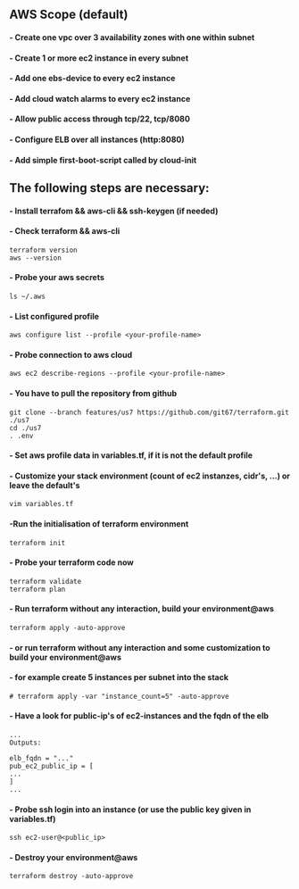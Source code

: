 ## AWS Scope (default)
#### - Create one vpc over 3 availability zones with one within subnet
#### - Create 1 or more ec2 instance in every subnet
#### - Add one ebs-device to every ec2 instance
#### - Add cloud watch alarms to every ec2 instance
#### - Allow public access through tcp/22, tcp/8080
#### - Configure ELB over all instances (http:8080)
#### - Add simple first-boot-script called by cloud-init


## The following steps are necessary:
#### - Install terrafom && aws-cli && ssh-keygen (if needed)
#### - Check terraform && aws-cli

```
terraform version
aws --version
```

#### - Probe your aws secrets
```
ls ~/.aws
```

#### - List configured profile
```
aws configure list --profile <your-profile-name>
```

#### - Probe connection to aws cloud
```
aws ec2 describe-regions --profile <your-profile-name>
```

#### - You have to pull the repository from github
```
git clone --branch features/us7 https://github.com/git67/terraform.git ./us7
cd ./us7
. .env
```

#### - Set aws profile data in variables.tf, if it is not the default profile
#### - Customize your stack environment (count of ec2 instanzes, cidr's, ...) or leave the default's
```
vim variables.tf
```

#### -Run the initialisation of terraform environment
```
terraform init
```

#### - Probe your terraform code now
```
terraform validate
terraform plan
```

#### - Run terraform without any interaction, build your environment@aws
```
terraform apply -auto-approve
```

#### - or run terraform without any interaction and some customization to build your environment@aws
#### - for example create 5 instances per subnet into the stack
```
# terraform apply -var "instance_count=5" -auto-approve
```

#### - Have a look for public-ip's of ec2-instances and the fqdn of the elb
```
...
Outputs:

elb_fqdn = "..."
pub_ec2_public_ip = [
...
]
...
```

#### - Probe ssh login into an instance (or use the public key given in variables.tf)
```
ssh ec2-user@<public_ip>
```


#### - Destroy your environment@aws
```
terraform destroy -auto-approve
```

